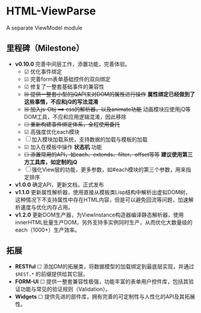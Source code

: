 HTML-ViewParse
==============

A separate ViewModel module

## 里程碑（Milestone）

* **v0.10.0** 完善中间层工作，添置功能，完善体验。
  * ☑ 优化事件绑定
  * ☑ 完善form表单基础控件的双向绑定
  * ☑ 修复了一整套基础事件的兼容性
  * ~~☒ 提供一整套小型的jQAPI来对DOM的属性进行操作~~ **属性绑定已经做到了这些事情，不应和jQ的写法混淆**
  * ~~☒ 加入js-Obj ==> css的解析器，以及animate功能~~ 动画模块应使用jQ等DOM工具，不应和应用逻辑混淆，因此移除
  * ~~☐ 重新构建事件绑定体系，全程使用委托~~
  * ☑ 高强度优化each模块
  * ☐ 加入模块加载系统，支持数据的加载与模板的加载
  * ☑ 加入在模板中操作 **状态机** 功能
  * ~~☐ 添置常用的API，如each、extends、filter、offset等等~~ **建议使用第三方工具库，如定制的jQ**
  * ☐ 强化View层的功能，更多参数，如#each模块的第三个参数，用来指定排序
* **v1.0.0** 确定API，更新文档，正式发布
* **v1.1.0** 更新属性解析器，使用直接从模板类Lisp结构中解析出虚拟DOM树，这种情况下不支持属性中存在HTML内容，但是可以避免回流等问题，加速解析速度与优化内存占用。
* **v1.2.0** 更新DOM生产器，为ViewInstance构造器编译静态解析器，使用innerHTML批量生产DOM，另外支持多实例同时生产，从而优化大数量级的each（1000+）生产效率。

## 拓展
* **RESTful** ☐ 添加DM的拓展类，将数据模型的加载绑定到最底层实现，并通过 `$REST.*` 的前缀提供给其它层。
* **FORM-UI** ☐ 提供一整套兼容性极强，功能丰富的表单用户控件库，包括其验证功能与常见的验证规则（Validation）。
* **Widgets** ☐ 提供先进的部件库，拥有完善的可定制性与人性化的API及其拓展性。
